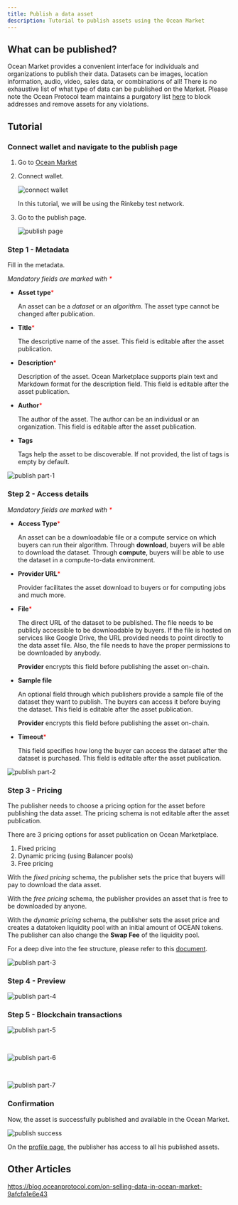 ```yaml
---
title: Publish a data asset
description: Tutorial to publish assets using the Ocean Market
---
```


## What can be published?

Ocean Market provides a convenient interface for individuals and organizations to publish their data. Datasets can be images, location information, audio, video, sales data, or combinations of all! There is no exhaustive list of what type of data can be published on the Market. Please note the Ocean Protocol team maintains a purgatory list [here](https://github.com/oceanprotocol/list-purgatory) to block addresses and remove assets for any violations.

## Tutorial

### Connect wallet and navigate to the publish page

1. Go to <a href="https://v4.market.oceanprotocol.com " target="_blank">Ocean Market</a>

2. Connect wallet.

   ![connect wallet](images/marketplace/connect-wallet.png 'Connect wallet')

   In this tutorial, we will be using the Rinkeby test network.

3. Go to the publish page.

   ![publish page](images/marketplace/publish.png 'Publish page')

### Step 1 - Metadata

Fill in the metadata.

_Mandatory fields are marked with <span style="color: red;">\*</span>_

- **Asset type**<span style="color: red;">\*</span>

  An asset can be a _dataset_ or an _algorithm_. The asset type cannot be changed after publication.

- **Title**<span style="color: red;">\*</span>

  The descriptive name of the asset. This field is editable after the asset publication.

- **Description**<span style="color: red;">\*</span>

  Description of the asset. Ocean Marketplace supports plain text and Markdown format for the description field. This field is editable after the asset publication.

- **Author**<span style="color: red;">\*</span>

  The author of the asset. The author can be an individual or an organization. This field is editable after the asset publication.

- **Tags**

  Tags help the asset to be discoverable. If not provided, the list of tags is empty by default.

![publish part-1](images/marketplace/publish-1.png 'Asset metadata')

### Step 2 - Access details

_Mandatory fields are marked with <span style="color: red;">\*</span>_

- **Access Type**<span style="color: red;">\*</span>

  An asset can be a downloadable file or a compute service on which buyers can run their algorithm. Through **download**, buyers will be able to download the dataset. Through **compute**, buyers will be able to use the dataset in a compute-to-data environment.

- **Provider URL**<span style="color: red;">\*</span>

  Provider facilitates the asset download to buyers or for computing jobs and much more.

- **File**<span style="color: red;">\*</span>

  The direct URL of the dataset to be published. The file needs to be publicly accessible to be downloadable by buyers. If the file is hosted on services like Google Drive, the URL provided needs to point directly to the data asset file. Also, the file needs to have the proper permissions to be downloaded by anybody.

  **Provider** encrypts this field before publishing the asset on-chain.

- **Sample file**

  An optional field through which publishers provide a sample file of the dataset they want to publish. The buyers can access it before buying the dataset. This field is editable after the asset publication.

  **Provider** encrypts this field before publishing the asset on-chain.

- **Timeout**<span style="color: red;">\*</span>

  This field specifies how long the buyer can access the dataset after the dataset is purchased. This field is editable after the asset publication.

![publish part-2](images/marketplace/publish-2.png 'Access details')

### Step 3 - Pricing

The publisher needs to choose a pricing option for the asset before publishing the data asset. The pricing schema is not editable after the asset publication.

There are 3 pricing options for asset publication on Ocean Marketplace.

1. Fixed pricing
2. Dynamic pricing (using Balancer pools)
3. Free pricing

With the _fixed pricing_ schema, the publisher sets the price that buyers will pay to download the data asset.

With the _free pricing_ schema, the publisher provides an asset that is free to be downloaded by anyone.

With the _dynamic pricing_ schema, the publisher sets the asset price and creates a datatoken liquidity pool with an initial amount of OCEAN tokens.
The publisher can also change the **Swap Fee** of the liquidity pool.

For a deep dive into the fee structure, please refer to this [document](/concepts/fees/).

![publish part-3](images/marketplace/publish-3.png 'Dynamic pricing')

### Step 4 - Preview

![publish part-4](images/marketplace/publish-4.png 'Preview')

### Step 5 - Blockchain transactions

![publish part-5](images/marketplace/publish-5.png 'Transaction 1 - Allow access to Ocean tokens')

<br />

![publish part-6](images/marketplace/publish-6.png 'Transaction 2 - Deploy data NFT and datatoken')

<br />

![publish part-7](images/marketplace/publish-7.png 'Transaction 3 - Publish DDO')

### Confirmation

Now, the asset is successfully published and available in the Ocean Market.

![publish success](images/marketplace/publish-8.png 'Successful publish')

On the [profile page](https://v4.market.oceanprotocol.com/profile), the publisher has access to all his published assets.

## Other Articles

https://blog.oceanprotocol.com/on-selling-data-in-ocean-market-9afcfa1e6e43
